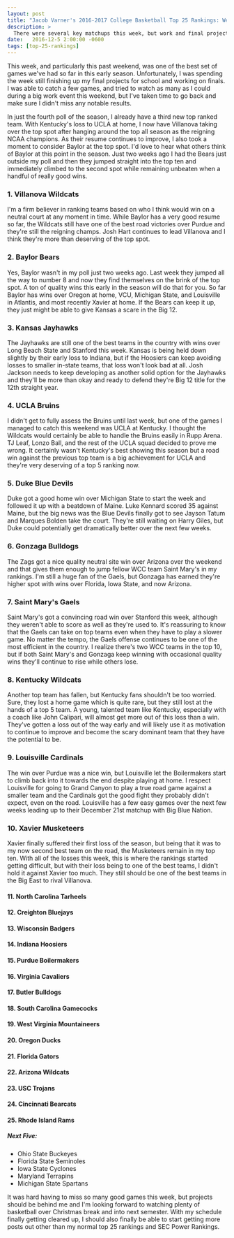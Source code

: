 ```yaml
---
layout: post
title: "Jacob Varner's 2016-2017 College Basketball Top 25 Rankings: Week 5"
description: >
  There were several key matchups this week, but work and final projects forced me to miss watching them.
date:   2016-12-5 2:00:00 -0600
tags: [top-25-rankings]
---
```

This week, and particularly this past weekend, was one of the best set of games we've had so far in this early season. Unfortunately, I was spending the week still finishing up my final projects for school and working on finals. I was able to catch a few games, and tried to watch as many as I could during a big work event this weekend, but I've taken time to go back and make sure I didn't miss any notable results.

In just the fourth poll of the season, I already have a third new top ranked team. With Kentucky's loss to UCLA at home, I now have Villanova taking over the top spot after hanging around the top all season as the reigning NCAA champions. As their resume continues to improve, I also took a moment to consider Baylor at the top spot. I'd love to hear what others think of Baylor at this point in the season. Just two weeks ago I had the Bears just outside my poll and then they jumped straight into the top ten and immediately climbed to the second spot while remaining unbeaten when a handful of really good wins.

### 1. Villanova Wildcats
I'm a firm believer in ranking teams based on who I think would win on a neutral court at any moment in time. While Baylor has a very good resume so far, the Wildcats still have one of the best road victories over Purdue and they're still the reigning champs. Josh Hart continues to lead Villanova and I think they're more than deserving of the top spot.

### 2. Baylor Bears
Yes, Baylor wasn't in my poll just two weeks ago. Last week they jumped all the way to number 8 and now they find themselves on the brink of the top spot. A ton of quality wins this early in the season will do that for you. So far Baylor has wins over Oregon at home, VCU, Michigan State, and Louisville in Atlantis, and most recently Xavier at home. If the Bears can keep it up, they just might be able to give Kansas a scare in the Big 12.

### 3. Kansas Jayhawks
The Jayhawks are still one of the best teams in the country with wins over Long Beach State and Stanford this week. Kansas is being held down slightly by their early loss to Indiana, but if the Hoosiers can keep avoiding losses to smaller in-state teams, that loss won't look bad at all. Josh Jackson needs to keep developing as another solid option for the Jayhawks and they'll be more than okay and ready to defend they're Big 12 title for the 12th straight year.

### 4. UCLA Bruins
I didn't get to fully assess the Bruins until last week, but one of the games I managed to catch this weekend was UCLA at Kentucky. I thought the Wildcats would certainly be able to handle the Bruins easily in Rupp Arena. TJ Leaf, Lonzo Ball, and the rest of the UCLA squad decided to prove me wrong. It certainly wasn't Kentucky's best showing this season but a road win against the previous top team is a big achievement for UCLA and they're very deserving of a top 5 ranking now.

### 5. Duke Blue Devils
Duke got a good home win over Michigan State to start the week and followed it up with a beatdown of Maine. Luke Kennard scored 35 against Maine, but the big news was the Blue Devils finally got to see Jayson Tatum and Marques Bolden take the court. They're still waiting on Harry Giles, but Duke could potentially get dramatically better over the next few weeks.

### 6. Gonzaga Bulldogs
The Zags got a nice quality neutral site win over Arizona over the weekend and that gives them enough to jump fellow WCC team Saint Mary's in my rankings. I'm still a huge fan of the Gaels, but Gonzaga has earned they're higher spot with wins over Florida, Iowa State, and now Arizona.

### 7. Saint Mary's Gaels
Saint Mary's got a convincing road win over Stanford this week, although they weren't able to score as well as they're used to. It's reassuring to know that the Gaels can take on top teams even when they have to play a slower game. No matter the tempo, the Gaels offense continues to be one of the most efficient in the country. I realize there's two WCC teams in the top 10, but if both Saint Mary's and Gonzaga keep winning with occasional quality wins they'll continue to rise while others lose.

### 8. Kentucky Wildcats
Another top team has fallen, but Kentucky fans shouldn't be too worried. Sure, they lost a home game which is quite rare, but they still lost at the hands of a top 5 team. A young, talented team like Kentucky, especially with a coach like John Calipari, will almost get more out of this loss than a win. They've gotten a loss out of the way early and will likely use it as motivation to continue to improve and become the scary dominant team that they have the potential to be.

### 9. Louisville Cardinals
The win over Purdue was a nice win, but Louisville let the Boilermakers start to climb back into it towards the end despite playing at home. I respect Louisville for going to Grand Canyon to play a true road game against a smaller team and the Cardinals got the good fight they probably didn't expect, even on the road. Louisville has a few easy games over the next few weeks leading up to their December 21st matchup with Big Blue Nation.

### 10. Xavier Musketeers
Xavier finally suffered their first loss of the season, but being that it was to my now second best team on the road, the Musketeers remain in my top ten. With all of the losses this week, this is where the rankings started getting difficult, but with their loss being to one of the best teams, I didn't hold it against Xavier too much. They still should be one of the best teams in the Big East to rival Villanova.

#### 11. North Carolina Tarheels

#### 12. Creighton Bluejays

#### 13. Wisconsin Badgers

#### 14. Indiana Hoosiers

#### 15. Purdue Boilermakers

#### 16. Virginia Cavaliers

#### 17. Butler Bulldogs

#### 18. South Carolina Gamecocks

#### 19. West Virginia Mountaineers

#### 20. Oregon Ducks

#### 21. Florida Gators

#### 22. Arizona Wildcats

#### 23. USC Trojans

#### 24. Cincinnati Bearcats

#### 25. Rhode Island Rams

##### Next Five:
- Ohio State Buckeyes
- Florida State Seminoles
- Iowa State Cyclones
- Maryland Terrapins
- Michigan State Spartans

It was hard having to miss so many good games this week, but projects should be behind me and I'm looking forward to watching plenty of basketball over Christmas break and into next semester. With my schedule finally getting cleared up, I should also finally be able to start getting more posts out other than my normal top 25 rankings and SEC Power Rankings.
